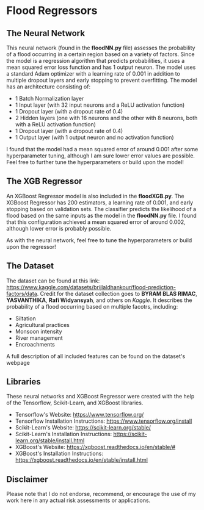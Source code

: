 # Flood Regressors
## The Neural Network
This neural network (found in the **floodNN.py** file) assesses the probability of a flood occurring in a certain region based on a variety of factors. Since the model is a regression algorithm that predicts probabilities, it uses a mean squared error loss function and has 1 output neuron. The model uses a standard Adam optimizer with a learning rate of 0.001 in addition to multiple dropout layers and early stopping to prevent overfitting. The model has an architecture consisting of:
- 1 Batch Normalization layer
- 1 Input layer (with 32 input neurons and a ReLU activation function)
- 1 Dropout layer (with a dropout rate of 0.4)
- 2 Hidden layers (one with 16 neurons and the other with 8 neurons, both with a ReLU activation function)
- 1 Dropout layer (with a dropout rate of 0.4)
- 1 Output layer (with 1 output neuron and no activation function)

I found that the model had a mean squared error of around 0.001 after some hyperparameter tuning, although I am sure lower error values are possible. Feel free to further tune the hyperparameters or build upon the model!

## The XGB Regressor
An XGBoost Regressor model is also included in the **floodXGB.py**. The XGBoost Regressor has 200 estimators, a learning rate of 0.001, and early stopping based on validation sets. The classifier predicts the likelihood of a flood based on the same inputs as the model in the **floodNN.py** file. I found that this configuration achieved a mean squared error of around 0.002, although lower error is probably possible.

As with the neural network, feel free to tune the hyperparameters or build upon the regressor!

## The Dataset
The dataset can be found at this link: https://www.kaggle.com/datasets/brijlaldhankour/flood-prediction-factors/data. Credit for the dataset collection goes to **BYRAM BLAS RIMAC**, **YASVANTHIKA**, **Rafi Widyansyah**, and others on *Kaggle*. It describes the probability of a flood occurring based on multiple facotrs, including:
- Siltation
- Agricultural practices
- Monsoon intensity
- River management
- Encroachments

A full description of all included features can be found on the dataset's webpage

## Libraries
These neural networks and XGBoost Regressor were created with the help of the Tensorflow, Scikit-Learn, and XGBoost libraries.
- Tensorflow's Website: https://www.tensorflow.org/
- Tensorflow Installation Instructions: https://www.tensorflow.org/install
- Scikit-Learn's Website: https://scikit-learn.org/stable/
- Scikit-Learn's Installation Instructions: https://scikit-learn.org/stable/install.html
- XGBoost's Website: https://xgboost.readthedocs.io/en/stable/#
- XGBoost's Installation Instructions: https://xgboost.readthedocs.io/en/stable/install.html

## Disclaimer
Please note that I do not endorse, recommend, or encourage the use of my work here in any actual risk assessments or applications.
